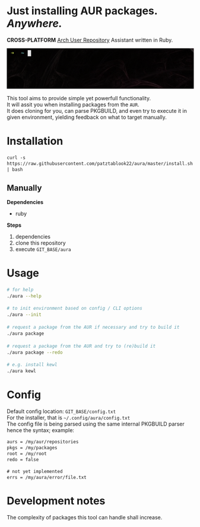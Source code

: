 # Just installing AUR packages. _Anywhere._

**CROSS-PLATFORM** [Arch User Repository](https://aur.archlinux.org) Assistant written in Ruby.

![demo](https://raw.githubusercontent.com/patztablook22/meta/master/aura/demo.gif)

This tool aims to provide simple yet powerfull functionality. \
It will assit you when installing packages from the `AUR`. \
It does cloning for you, can parse PKGBUILD, and even try to execute it in given environment, yielding feedback on what to target manually.

# Installation
```
curl -s https://raw.githubusercontent.com/patztablook22/aura/master/install.sh | bash
```

## Manually

**Dependencies**
  - ruby
  
**Steps**
  1. dependencies
  2. clone this repository
  3. execute `GIT_BASE/aura`

# Usage
```bash
# for help
./aura --help

# to init environment based on config / CLI options
./aura --init 

# request a package from the AUR if necessary and try to build it
./aura package

# request a package from the AUR and try to (re)build it
./aura package --redo

# e.g. install kewl
./aura kewl
```

# Config
Default config location: `GIT_BASE/config.txt` \
For the installer, that is `~/.config/aura/config.txt` \
The config file is being parsed using the same internal PKGBUILD parser \
hence the syntax; example:

```PKGBUILD
aurs = /my/aur/repositories
pkgs = /my/packages
root = /my/root
redo = false

# not yet implemented
errs = /my/aura/error/file.txt
```

# Development notes

The complexity of packages this tool can handle shall increase.
